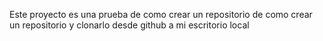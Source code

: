 Este proyecto es una prueba de como crear un repositorio de como crear un repositorio y clonarlo desde github a mi escritorio local

